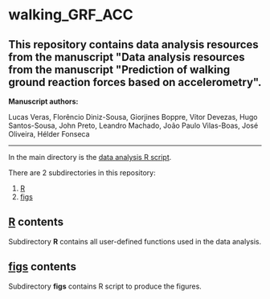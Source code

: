 # walking_GRF_ACC

This repository contains data analysis resources from the manuscript "Data analysis resources from the manuscript "Prediction of walking ground reaction forces based on accelerometry".
 ---

**Manuscript authors:**

Lucas Veras, Florêncio Diniz-Sousa, Giorjines Boppre, Vítor Devezas, Hugo Santos-Sousa, John Preto, Leandro Machado, João Paulo Vilas-Boas, José Oliveira, Hélder Fonseca

---

In the main directory is the [data analysis R script](analysis.R).

There are 2 subdirectories in this repository:

1. [R](R/)
2. [figs](figs/)

## [R](R/) contents

Subdirectory **R** contains all user-defined functions used in the data analysis.

## [figs](figs/) contents

Subdirectory **figs** contains R script to produce the figures.